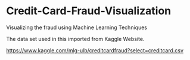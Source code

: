 # Credit-Card-Fraud-Visualization


Visualizing the fraud using Machine Learning Techniques


The data set used in this imported from Kaggle Website.


https://www.kaggle.com/mlg-ulb/creditcardfraud?select=creditcard.csv
